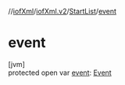 //[iofXml](../../../index.md)/[iofXml.v2](../index.md)/[StartList](index.md)/[event](event.md)

# event

[jvm]\
protected open var [event](event.md): [Event](../-event/index.md)
